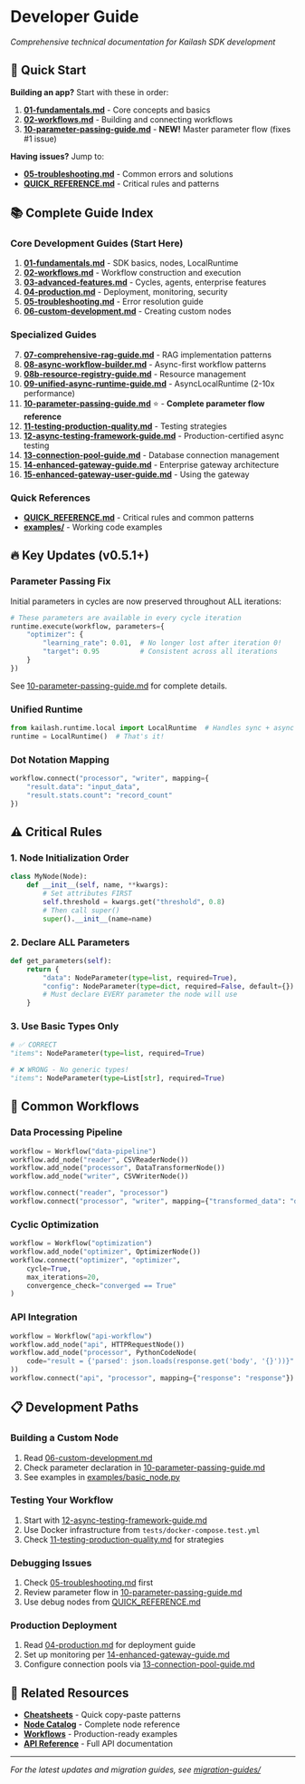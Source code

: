 # Developer Guide

*Comprehensive technical documentation for Kailash SDK development*

## 🚀 Quick Start

**Building an app?** Start with these in order:
1. **[01-fundamentals.md](01-fundamentals.md)** - Core concepts and basics
2. **[02-workflows.md](02-workflows.md)** - Building and connecting workflows
3. **[10-parameter-passing-guide.md](10-parameter-passing-guide.md)** - **NEW!** Master parameter flow (fixes #1 issue)

**Having issues?** Jump to:
- **[05-troubleshooting.md](05-troubleshooting.md)** - Common errors and solutions
- **[QUICK_REFERENCE.md](QUICK_REFERENCE.md)** - Critical rules and patterns

## 📚 Complete Guide Index

### Core Development Guides (Start Here)
1. **[01-fundamentals.md](01-fundamentals.md)** - SDK basics, nodes, LocalRuntime
2. **[02-workflows.md](02-workflows.md)** - Workflow construction and execution
3. **[03-advanced-features.md](03-advanced-features.md)** - Cycles, agents, enterprise features
4. **[04-production.md](04-production.md)** - Deployment, monitoring, security
5. **[05-troubleshooting.md](05-troubleshooting.md)** - Error resolution guide
6. **[06-custom-development.md](06-custom-development.md)** - Creating custom nodes

### Specialized Guides
7. **[07-comprehensive-rag-guide.md](07-comprehensive-rag-guide.md)** - RAG implementation patterns
8. **[08-async-workflow-builder.md](08-async-workflow-builder.md)** - Async-first workflow patterns
9. **[08b-resource-registry-guide.md](08b-resource-registry-guide.md)** - Resource management
10. **[09-unified-async-runtime-guide.md](09-unified-async-runtime-guide.md)** - AsyncLocalRuntime (2-10x performance)
11. **[10-parameter-passing-guide.md](10-parameter-passing-guide.md)** ⭐ - **Complete parameter flow reference**
12. **[11-testing-production-quality.md](11-testing-production-quality.md)** - Testing strategies
13. **[12-async-testing-framework-guide.md](12-async-testing-framework-guide.md)** - Production-certified async testing
14. **[13-connection-pool-guide.md](13-connection-pool-guide.md)** - Database connection management
15. **[14-enhanced-gateway-guide.md](14-enhanced-gateway-guide.md)** - Enterprise gateway architecture
16. **[15-enhanced-gateway-user-guide.md](15-enhanced-gateway-user-guide.md)** - Using the gateway

### Quick References
- **[QUICK_REFERENCE.md](QUICK_REFERENCE.md)** - Critical rules and common patterns
- **[examples/](examples/)** - Working code examples

## 🔥 Key Updates (v0.5.1+)

### Parameter Passing Fix
Initial parameters in cycles are now preserved throughout ALL iterations:
```python
# These parameters are available in every cycle iteration
runtime.execute(workflow, parameters={
    "optimizer": {
        "learning_rate": 0.01,  # No longer lost after iteration 0!
        "target": 0.95          # Consistent across all iterations
    }
})
```
See [10-parameter-passing-guide.md](10-parameter-passing-guide.md) for complete details.

### Unified Runtime
```python
from kailash.runtime.local import LocalRuntime  # Handles sync + async + enterprise
runtime = LocalRuntime()  # That's it!
```

### Dot Notation Mapping
```python
workflow.connect("processor", "writer", mapping={
    "result.data": "input_data",
    "result.stats.count": "record_count"
})
```

## ⚠️ Critical Rules

### 1. Node Initialization Order
```python
class MyNode(Node):
    def __init__(self, name, **kwargs):
        # Set attributes FIRST
        self.threshold = kwargs.get("threshold", 0.8)
        # Then call super()
        super().__init__(name=name)
```

### 2. Declare ALL Parameters
```python
def get_parameters(self):
    return {
        "data": NodeParameter(type=list, required=True),
        "config": NodeParameter(type=dict, required=False, default={})
        # Must declare EVERY parameter the node will use
    }
```

### 3. Use Basic Types Only
```python
# ✅ CORRECT
"items": NodeParameter(type=list, required=True)

# ❌ WRONG - No generic types!
"items": NodeParameter(type=List[str], required=True)
```

## 🎯 Common Workflows

### Data Processing Pipeline
```python
workflow = Workflow("data-pipeline")
workflow.add_node("reader", CSVReaderNode())
workflow.add_node("processor", DataTransformerNode())
workflow.add_node("writer", CSVWriterNode())

workflow.connect("reader", "processor")
workflow.connect("processor", "writer", mapping={"transformed_data": "data"})
```

### Cyclic Optimization
```python
workflow = Workflow("optimization")
workflow.add_node("optimizer", OptimizerNode())
workflow.connect("optimizer", "optimizer",
    cycle=True,
    max_iterations=20,
    convergence_check="converged == True"
)
```

### API Integration
```python
workflow = Workflow("api-workflow")
workflow.add_node("api", HTTPRequestNode())
workflow.add_node("processor", PythonCodeNode(
    code="result = {'parsed': json.loads(response.get('body', '{}'))}"
))
workflow.connect("api", "processor", mapping={"response": "response"})
```

## 📋 Development Paths

### Building a Custom Node
1. Read [06-custom-development.md](06-custom-development.md)
2. Check parameter declaration in [10-parameter-passing-guide.md](10-parameter-passing-guide.md)
3. See examples in [examples/basic_node.py](examples/basic_node.py)

### Testing Your Workflow
1. Start with [12-async-testing-framework-guide.md](12-async-testing-framework-guide.md)
2. Use Docker infrastructure from `tests/docker-compose.test.yml`
3. Check [11-testing-production-quality.md](11-testing-production-quality.md) for strategies

### Debugging Issues
1. Check [05-troubleshooting.md](05-troubleshooting.md) first
2. Review parameter flow in [10-parameter-passing-guide.md](10-parameter-passing-guide.md)
3. Use debug nodes from [QUICK_REFERENCE.md](QUICK_REFERENCE.md)

### Production Deployment
1. Read [04-production.md](04-production.md) for deployment guide
2. Set up monitoring per [14-enhanced-gateway-guide.md](14-enhanced-gateway-guide.md)
3. Configure connection pools via [13-connection-pool-guide.md](13-connection-pool-guide.md)

## 🔗 Related Resources

- **[Cheatsheets](../cheatsheet/)** - Quick copy-paste patterns
- **[Node Catalog](../nodes/)** - Complete node reference
- **[Workflows](../workflows/)** - Production-ready examples
- **[API Reference](../api/)** - Full API documentation

---

*For the latest updates and migration guides, see [migration-guides/](../migration-guides/)*
